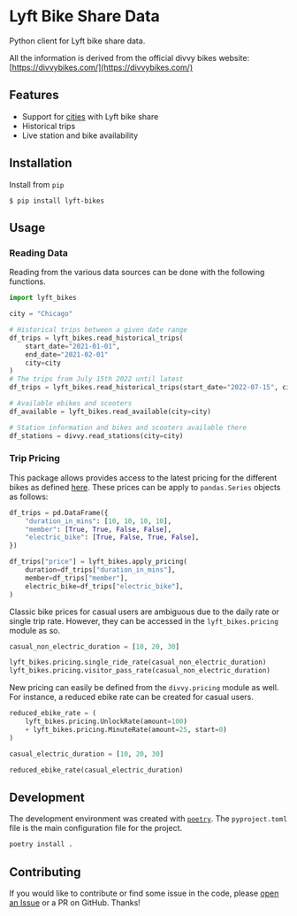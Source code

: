 # Lyft Bike Share Data

Python client for Lyft bike share data.

All the information is derived from the official divvy bikes website: [https://divvybikes.com/](https://divvybikes.com/)

## Features 

- Support for [cities](https://www.lyft.com/bikes#cities) with Lyft bike share
- Historical trips 
- Live station and bike availability

## Installation 

Install from `pip` 

```shell 
$ pip install lyft-bikes
```

## Usage

### Reading Data

Reading from the various data sources can be done with the following functions.

```python 
import lyft_bikes

city = "Chicago"

# Historical trips between a given date range
df_trips = lyft_bikes.read_historical_trips(
    start_date="2021-01-01", 
    end_date="2021-02-01"
    city=city
)
# The trips from July 15th 2022 until latest
df_trips = lyft_bikes.read_historical_trips(start_date="2022-07-15", city=city)

# Available ebikes and scooters
df_available = lyft_bikes.read_available(city=city)

# Station information and bikes and scooters available there 
df_stations = divvy.read_stations(city=city)
```

### Trip Pricing

This package allows provides access to the latest pricing for the different bikes as defined [here](https://divvybikes.com/pricing). These prices can be apply to `pandas.Series` objects as follows: 

```python 
df_trips = pd.DataFrame({
    "duration_in_mins": [10, 10, 10, 10], 
    "member": [True, True, False, False], 
    "electric_bike": [True, False, True, False], 
})

df_trips["price"] = lyft_bikes.apply_pricing(
    duration=df_trips["duration_in_mins"], 
    member=df_trips["member"], 
    electric_bike=df_trips["electric_bike"], 
)
```

Classic bike prices for casual users are ambiguous due to the daily rate or single trip rate. However, they can be accessed in the `lyft_bikes.pricing` module as so. 

```python
casual_non_electric_duration = [10, 20, 30]

lyft_bikes.pricing.single_ride_rate(casual_non_electric_duration)
lyft_bikes.pricing.visitor_pass_rate(casual_non_electric_duration)
```

New pricing can easily be defined from the `divvy.pricing` module as well. For instance, a reduced ebike rate can be created for casual users. 

```python 
reduced_ebike_rate = (
    lyft_bikes.pricing.UnlockRate(amount=100) 
    + lyft_bikes.pricing.MinuteRate(amount=25, start=0)
)

casual_electric_duration = [10, 20, 30]

reduced_ebike_rate(casual_electric_duration)
```

## Development

The development environment was created with [`poetry`](https://python-poetry.org/docs/). The `pyproject.toml` file is the main configuration file for the project.

```bash
poetry install . 
```

## Contributing

If you would like to contribute or find some issue in the code, please [open an Issue](https://github.com/wd60622/divvy/issues/new) or a PR on GitHub. Thanks!